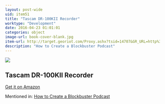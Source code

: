 ```yaml
---
layout: post-wide
uid: item51
title: "Tascam DR-100KII Recorder"
worktype: "Development"
date: 2016-04-23 01:01:01
categories: object
image-url: book-cover-blank.jpg
item-url: http://target.georiot.com/Proxy.ashx?tsid=14707&GR_URL=http%3A%2F%2Fwww.amazon.com%2FDR-100mkII-2-Channel-Portable-Digital-Recorder%2Fdp%2FB006JVNTXO%2F
description: "How to Create a Blockbuster Podcast"
---
```

<a href="http://target.georiot.com/Proxy.ashx?tsid=14707&GR_URL=http%3A%2F%2Fwww.amazon.com%2FDR-100mkII-2-Channel-Portable-Digital-Recorder%2Fdp%2FB006JVNTXO%2F" target="blank"><img src="../../../../img/thumbs/book-cover-blank.jpg" class="prod-img"></a>
<h2>Tascam DR-100KII Recorder</h2>
<p><a href="http://target.georiot.com/Proxy.ashx?tsid=14707&GR_URL=http%3A%2F%2Fwww.amazon.com%2FDR-100mkII-2-Channel-Portable-Digital-Recorder%2Fdp%2FB006JVNTXO%2F" target="blank">Get it on Amazon</a><p>
<p>Mentioned in: <a href="http://fourhourworkweek.com/2015/01/29/alex-blumberg/" target="blank">How to Create a Blockbuster Podcast</a></p>

